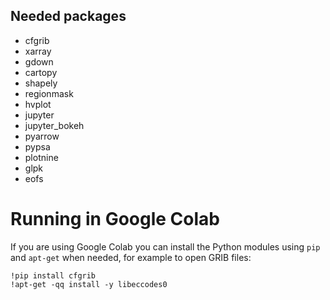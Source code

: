 ## Needed packages
- cfgrib
- xarray
- gdown
- cartopy
- shapely
- regionmask
- hvplot
- jupyter
- jupyter_bokeh
- pyarrow
- pypsa
- plotnine
- glpk
- eofs

# Running in Google Colab
If you are using Google Colab you can install the Python modules using `pip` and `apt-get` when needed, for example to open GRIB files:
```
!pip install cfgrib
!apt-get -qq install -y libeccodes0
```